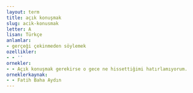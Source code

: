 ```yaml
---
layout: term
title: açık konuşmak
slug: acik-konusmak
letter: A
lisan: Türkçe
anlamlar:
- gerçeği çekinmeden söylemek
ozellikler:
- - ''
ornekler:
- - Açık konuşmak gerekirse o gece ne hissettiğimi hatırlamıyorum.
orneklerkaynak:
- - Fatih Baha Aydın
---
```

